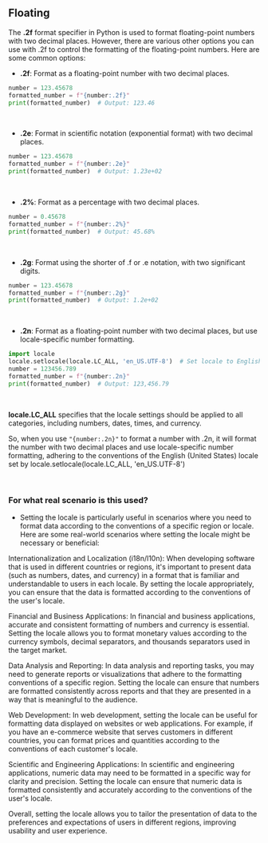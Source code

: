 ## Floating

The **.2f** format specifier in Python is used to format floating-point numbers with two decimal places. However, there are various other options you can use with .2f to control the formatting of the floating-point numbers. Here are some common options:

- **.2f**: Format as a floating-point number with two decimal places.

```python
number = 123.45678
formatted_number = f"{number:.2f}"
print(formatted_number)  # Output: 123.46

```

<br>

- **.2e**: Format in scientific notation (exponential format) with two decimal places.

```python
number = 123.45678
formatted_number = f"{number:.2e}"
print(formatted_number)  # Output: 1.23e+02

```

<br>

- **.2%**: Format as a percentage with two decimal places.

```python
number = 0.45678
formatted_number = f"{number:.2%}"
print(formatted_number)  # Output: 45.68%

```

<br>

- **.2g**: Format using the shorter of .f or .e notation, with two significant digits.

```python
number = 123.45678
formatted_number = f"{number:.2g}"
print(formatted_number)  # Output: 1.2e+02

```

<br>

- **.2n**: Format as a floating-point number with two decimal places, but use locale-specific number formatting.

```python
import locale
locale.setlocale(locale.LC_ALL, 'en_US.UTF-8')  # Set locale to English (United States)
number = 123456.789
formatted_number = f"{number:.2n}"
print(formatted_number)  # Output: 123,456.79

```

<br>

**locale.LC_ALL** specifies that the locale settings should be applied to all categories, including numbers, dates, times, and currency.

So, when you use `"{number:.2n}"` to format a number with .2n, it will format the number with two decimal places and use locale-specific number formatting, adhering to the conventions of the English (United States) locale set by locale.setlocale(locale.LC_ALL, 'en_US.UTF-8')

<br>

### For what real scenario is this used?

- Setting the locale is particularly useful in scenarios where you need to format data according to the conventions of a specific region or locale. Here are some real-world scenarios where setting the locale might be necessary or beneficial:

Internationalization and Localization (i18n/l10n): When developing software that is used in different countries or regions, it's important to present data (such as numbers, dates, and currency) in a format that is familiar and understandable to users in each locale. By setting the locale appropriately, you can ensure that the data is formatted according to the conventions of the user's locale.

Financial and Business Applications: In financial and business applications, accurate and consistent formatting of numbers and currency is essential. Setting the locale allows you to format monetary values according to the currency symbols, decimal separators, and thousands separators used in the target market.

Data Analysis and Reporting: In data analysis and reporting tasks, you may need to generate reports or visualizations that adhere to the formatting conventions of a specific region. Setting the locale can ensure that numbers are formatted consistently across reports and that they are presented in a way that is meaningful to the audience.

Web Development: In web development, setting the locale can be useful for formatting data displayed on websites or web applications. For example, if you have an e-commerce website that serves customers in different countries, you can format prices and quantities according to the conventions of each customer's locale.

Scientific and Engineering Applications: In scientific and engineering applications, numeric data may need to be formatted in a specific way for clarity and precision. Setting the locale can ensure that numeric data is formatted consistently and accurately according to the conventions of the user's locale.

Overall, setting the locale allows you to tailor the presentation of data to the preferences and expectations of users in different regions, improving usability and user experience.
